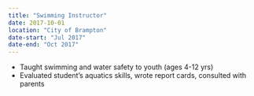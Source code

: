 ```yaml
---
title: "Swimming Instructor" 
date: 2017-10-01
location: "City of Brampton"
date-start: "Jul 2017"
date-end: "Oct 2017"
---
```

* Taught swimming and water safety to youth (ages 4-12 yrs)
* Evaluated student’s aquatics skills, wrote report cards, consulted with parents
